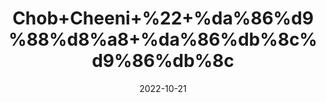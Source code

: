 ---
title: 'Chob+Cheeni+%22+%da%86%d9%88%d8%a8+%da%86%db%8c%d9%86%db%8c'
date: '2022-10-21' 
metatag: '' 
inventory: '0' 
draft: false 
# meta description 
shortDescripton: 'China+Root+%22+The+plant+is+known+to+exhibit+antiinflammatory+%2c+diuretic%2c+anti-diabetic%2c+anti-psoriatic+and+digestive+properties.'
description: 'Herbs+%d8%ac%da%91%db%8c+%d8%a8%d9%88%d9%b9%db%8c'
longdescription: ''
featured: True
# product Price
price: '50.0'
# Product Short Description
shortDescription: 'China+Root+%22+The+plant+is+known+to+exhibit+antiinflammatory+%2c+diuretic%2c+anti-diabetic%2c+anti-psoriatic+and+digestive+properties.'
productID: '5281F9DC-9C24-ED11-9968-005056B3A416'
type: 'products'
category: 'Herbs+%d8%ac%da%91%db%8c+%d8%a8%d9%88%d9%b9%db%8c' 
thumnailproduct: 'https://eraconnect.blob.core.windows.net/product-images/aminsaddiquidawakhana/5281F9DC-9C24-ED11-9968-005056B3A416.webp' 
images:
  - image: 'https://eraconnect.blob.core.windows.net/product-images/aminsaddiquidawakhana/5281F9DC-9C24-ED11-9968-005056B3A416.webp'  
Variants:
---
